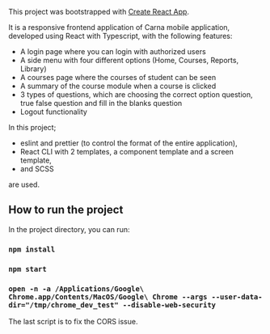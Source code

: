 

This project was bootstrapped with [Create React App](https://github.com/facebook/create-react-app).

It is a responsive frontend application of Carna mobile application, developed using React with Typescript, with the following features: 

  - A login page where you can login with authorized users
  - A side menu with four different options (Home, Courses, Reports, Library)
  - A courses page where the courses of student can be seen
  - A summary of the course module when a course is clicked
  - 3 types of questions, which are choosing the correct option question, true false question and fill in the blanks question
  - Logout functionality

In this project;

  - eslint and prettier (to control the format of the entire application),
  - React CLI with 2 templates, a component template and a screen template,
  - and SCSS 
  
 are used.

## How to run the project

In the project directory, you can run:

### `npm install`
### `npm start`
### `open -n -a /Applications/Google\ Chrome.app/Contents/MacOS/Google\ Chrome --args --user-data-dir="/tmp/chrome_dev_test" --disable-web-security` 

The last script is to fix the CORS issue.

